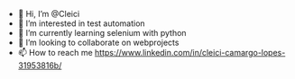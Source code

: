 - 👋 Hi, I’m @Cleici
- 👀 I’m interested in test automation
- 🌱 I’m currently learning selenium with python
- 💞️ I’m looking to collaborate on webprojects
- 📫 How to reach me https://www.linkedin.com/in/cleici-camargo-lopes-31953816b/

<!---
I'm passionate about tests and currently exploring this wondrous world of quality assurance.
--->
